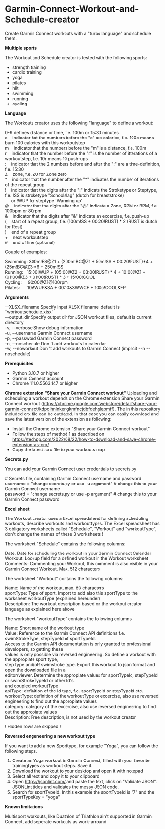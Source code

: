 # Garmin-Connect-Workout-and-Schedule-creator
Create Garmin Connect workouts with a "turbo language" and schedule them.

**Multiple sports**

The Workout and Schedule creator is tested with the following sports:

- strength training
- cardio training
- yoga
- pilates
- hiit
- swimming
- running
- cycling

**Language**

The Workouts creator uses the following "language" to define a workout:

  0-9&nbsp;defines distance or time, f.e. 100m or 15:30 minutes<br>
  c&nbsp;&nbsp;&nbsp;&nbsp;indicator hat the numbers before the "c" are calories, f.e. 100c means burn 100 calories with this workoutstep<br>
  m&nbsp;&nbsp;&nbsp;&nbsp;indicator that the numbers before the "m" is a distance, f.e. 100m<br>
  r&nbsp;&nbsp;&nbsp;&nbsp;indicator that the number before the "r" is the number of itterations of a workoutstep, f.e. 10r means 10 push-ups<br>
  :&nbsp;&nbsp;&nbsp;&nbsp;indicator that the 2 numbers before and after the ":" are a time-definition, f.e. 15:30<br>
  Z&nbsp;&nbsp;&nbsp;&nbsp;zone, f.e. Z0 for Zone zero<br>
  \*&nbsp;&nbsp;&nbsp;&nbsp;indicator that the number after the "*" indicates the number of iterations of the repeat group<br>
  !&nbsp;&nbsp;&nbsp;&nbsp;indicator that the digits after the "!" indicate the Stroketype or Steptype, f.e. !SS is stroketype "Schoolslag" (dutch for breaststroke)<br> 
  &nbsp;&nbsp;&nbsp;&nbsp;&nbsp;or !WUP for steptype 'Warming up'<br>
  @&nbsp;&nbsp;&nbsp;&nbsp;indicator that the digits after the "@" indicate a Zone, RPM or BPM, f.e. 100bpm or 80rpm<br>
  &&nbsp;&nbsp;&nbsp;&nbsp;indicator that the digits after "&" indicate an excercise, f.e. push-up<br>
  (&nbsp;&nbsp;&nbsp;&nbsp;start of a repeat group, f.e. (100m!SS + 00:20!RUST) * 2 (RUST is dutch for Rest)<br>
  )&nbsp;&nbsp;&nbsp;&nbsp;end of a repeat group<br>
  +&nbsp;&nbsp;&nbsp;&nbsp;next workoutstep<br>
  #&nbsp;&nbsp;&nbsp;&nbsp;end of line (optional)<br>
  
Couple of examples:

  Swimming:&nbsp;300m!ES@Z1 + (200m!BC@Z1 + 50m!SS + 00:20!RUST)*4 + (25m!BC@Z3)*6 + 250m!SS<br>
  Running:&nbsp;&nbsp;&nbsp;15:00!WUP + (05:00@Z2 + 03:00!RUST) * 4 + 10:00@Z1 + (01:00@Z3 + 01:00!RUST) * 3 + 15:00!COOL<br>
  Cycling:&nbsp;&nbsp;&nbsp;&nbsp;&nbsp;90:00@Z1@100rpm<br>
  Pilates:&nbsp;&nbsp;&nbsp;&nbsp;&nbsp;&nbsp;10r!WUP&SA + 00:10&3WWCF + 100c!COOL&FP<br>

**Arguments**

--XLSX_filename  Specify input XLSX filename, default is "workoutschedule.xlsx"<br>
--output_dir	 Specify output dir for JSON workout files, default is current directory<br>
-v, --verbose    Show debug information<br>
-u, --username   Garmin Connect username<br>
-p, --password   Garmin Connect password<br>
-n, --noschedule Don \'t add workouts to calendar<br>
-w, --noworkout  Don \'t add workouts to Garmin Connect (implicit --n --noschedule)<br>

**Prerequisites**

- Python 3.10.7 or higher
- Garmin Connect account
- Chrome 111.0.5563.147 or higher

**Chrome extension "Share your Garmin Connect workout"**
Uploading and scheduling a workout depends on the Chrome extension Share your Garmin Connect workout (https://chrome.google.com/webstore/detail/share-your-garmin-connect/kdpolhnlnkengkmfncjdbfdehglepmff). The in this repository included crx file can be outdated. In that case you can easily download and save the latest version of the extension as following:
- Install the Chrome extension "Share your Garmin Connect workout"
- Follow the steps of method 1 as described on https://techpp.com/2022/08/22/how-to-download-and-save-chrome-extension-as-crx/
- Copy the latest .crx file to your workouts map

**Secrets.py**

You can add your Garmin Connect user credentials to secrets.py

\# Secrets file, containing Garmin Connect username and password<br>
username = "change secrets.py or use -u argument" # change this to your Garmin Connect username<br>
password = "change secrets.py or use -p argument" # change this to your Garmin Connect password<br>

**Excel sheet**

The Workout creator uses a Excel spreadsheet for defining scheduling workouts, describe workouts and workouttypes. The Excel spreadsheet has 3 obligatory worksheets called "Schedule", "Workout" and "workoutType", don't change the names of these 3 worksheets !

The worksheet "Schedule" contains the following columns:

  Date:		Date for scheduling the workout in your Garmin Connect Calendar<br>
  Workout:      Lookup field for a defined workout in the Workout worksheet<br>
  Comments:     Commenting your Workout, this comment is also visible in your Garmin Connect Workout. Max. 512 characters<br>
  
The worksheet "Workout" contains the following columns:

  Name:         Name of the workout, max. 80 characters<br>
  sportType:    Type of sport. Import to add also this sportType to the worksheet workoutType (explained hereunder)<br>
  Description:  The workout description based on the workout creator language as explained here above<br>
  
The worksheet "workoutType" contains the following columns:

  Name:         Short name of the workout type<br>
  Value:        Reference to the Garmin Connect API definitions f.e. swimStrokeType, stepTypeId of sportTypeId.<br>
                Access to the Garmin API documentation is only granted to professional developers, so getting these<br> 
		values is only possible via reversed engineering. So define a workout with the appropiate sport type, <br>
	        step type and/oR swimstroke type. Export this workout to json format and open the downloaded file in a<br>
	        editor/viewer. Determine the appropiate values for sportTypeId, stepTypeId or swimStrokeTypeId or other Id's<br>
		and coupled workoutType<br>
  apiType:	definition of the Id type, f.e. sportTypeId or stepTypeId etc.<br>
  workoutType:	definition of the workoutType or excercise, also use reversed engineering to find out the appropiate values<br>
  category:	category of the excercise, also use reversed engineering to find out the appropiate values<br>
  Description:	Free description, is not used by the workout creator<br>
  
! Hidden rows are skipped !

**Reversed engeneering a new workout type**

If you want to add a new Sporttype, for example "Yoga", you can follow the following steps.
1)  Create an Yoga workout in Garmin Connect, filled with your favorite trainingtypes as workout steps. Save it.
2)  Download the workout to your desktop and open it with notepad
3)  Select all text and copy it to your clipboard
4)  Open https://jsonlint.com/ and paste the text, click on "Validate JSON". JSONLint tides and validates the messy JSON code.
5)  Search for sportTypeId. In this example the sportTypeId is "7" and the sportTypeKey = "yoga"

**Known limitations**

Multisport workouts, like Duathlon of Triathlon ain't supported in Garmin Connect, add seperate workouts as work-arround
